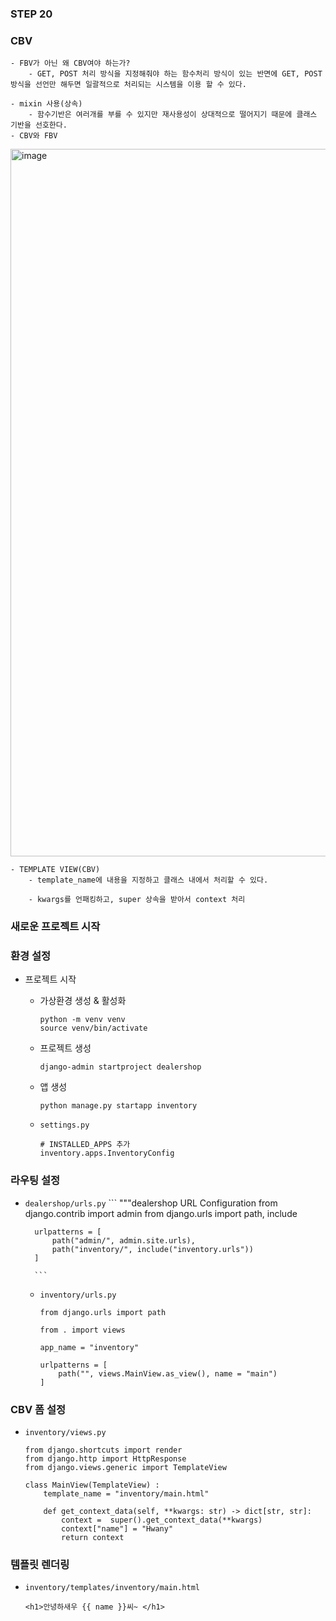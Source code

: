 ### STEP 20

### CBV
    - FBV가 아닌 왜 CBV여야 하는가?
        - GET, POST 처리 방식을 지정해줘야 하는 함수처리 방식이 있는 반면에 GET, POST 방식을 선언만 해두면 일괄적으로 처리되는 시스템을 이용 할 수 있다.

    - mixin 사용(상속)
        - 함수기반은 여러개를 부를 수 있지만 재사용성이 상대적으로 떨어지기 때문에 클래스 기반을 선호한다.
    - CBV와 FBV

<img width="1132" alt="image" src="https://user-images.githubusercontent.com/118493627/216999764-d38e88b9-2755-4f38-8709-5c394440c88f.png">

    - TEMPLATE VIEW(CBV)
        - template_name에 내용을 지정하고 클래스 내에서 처리할 수 있다.
    
        - kwargs를 언패킹하고, super 상속을 받아서 context 처리

### 새로운 프로젝트 시작

### 환경 설정
- 프로젝트 시작
    - 가상환경 생성 & 활성화
        ```
        python -m venv venv
        source venv/bin/activate
        ```

    - 프로젝트 생성
        ```
        django-admin startproject dealershop
        ```

    - 앱 생성
        ```
        python manage.py startapp inventory
        ```

    - `settings.py`
        ```
        # INSTALLED_APPS 추가
        inventory.apps.InventoryConfig
        ```

### 라우팅 설정
- `dealershop/urls.py`
        ```
        """dealershop URL Configuration
        from django.contrib import admin
        from django.urls import path, include

        urlpatterns = [
            path("admin/", admin.site.urls),
            path("inventory/", include("inventory.urls"))
        ]

        ```

    - `inventory/urls.py`
        ```
        from django.urls import path

        from . import views

        app_name = "inventory"

        urlpatterns = [
            path("", views.MainView.as_view(), name = "main")
        ]
        ```

### CBV 폼 설정
- `inventory/views.py`
    ```
    from django.shortcuts import render
    from django.http import HttpResponse
    from django.views.generic import TemplateView

    class MainView(TemplateView) :
        template_name = "inventory/main.html"
        
        def get_context_data(self, **kwargs: str) -> dict[str, str]:
            context =  super().get_context_data(**kwargs)
            context["name"] = "Hwany"
            return context
    ```

### 템플릿 렌더링
- `inventory/templates/inventory/main.html`
    ```
    <h1>안녕하새우 {{ name }}씨~ </h1>
    ```